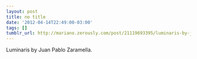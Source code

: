 ```yaml
---
layout: post
title: no title
date: '2012-04-14T22:49:00-03:00'
tags: []
tumblr_url: http://mariano.zerously.com/post/21119693395/luminaris-by-juan-pablo-zaramella
---
```

Luminaris by Juan Pablo Zaramella.
